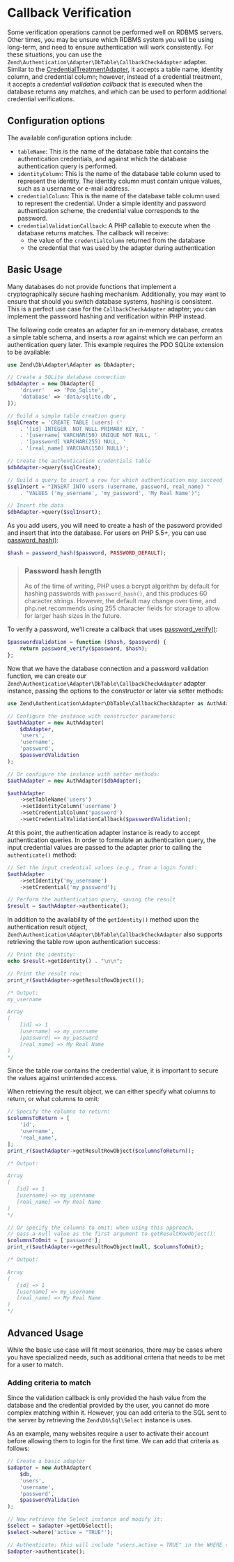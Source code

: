 # Callback Verification

Some verification operations cannot be performed well on RDBMS servers. Other
times, you may be unsure which RDBMS system you will be using long-term, and
need to ensure authentication will work consistently. For these situations, you
can use the `Zend\Authentication\Adapter\DbTable\CallbackCheckAdapter` adapter.
Similar to the [CredentialTreatmentAdapter](credential-treatment.md), it
accepts a table name, identity column, and credential column; however, instead
of a credential treatment, it accepts a *credential validation callback* that
is executed when the database returns any matches, and which can be used to
perform additional credential verifications.

## Configuration options

The available configuration options include:

- `tableName`: This is the name of the database table that contains the
  authentication credentials, and against which the database authentication
  query is performed.
- `identityColumn`: This is the name of the database table column used to
  represent the identity.  The identity column must contain unique values, such
  as a username or e-mail address.
- `credentialColumn`: This is the name of the database table column used to
  represent the credential. Under a simple identity and password authentication
  scheme, the credential value corresponds to the password.
- `credentialValidationCallback`: A PHP callable to execute when the database returns matches. The callback will receive:
  - the value of the `credentialColumn` returned from the database
  - the credential that was used by the adapter during authentication

## Basic Usage

Many databases do not provide functions that implement a cryptographically
secure hashing mechanism. Additionally, you may want to ensure that should you
switch database systems, hashing is consistent. This is a perfect use case for
the `CallbackCheckAdapter` adapter; you can implement the password hashing and
verification within PHP instead.

The following code creates an adapter for an in-memory database, creates a
simple table schema, and inserts a row against which we can perform an
authentication query later. This example requires the PDO SQLite extension to
be available:

```php
use Zend\Db\Adapter\Adapter as DbAdapter;

// Create a SQLite database connection
$dbAdapter = new DbAdapter([
    'driver'   => 'Pdo_Sqlite',
    'database' => 'data/sqlite.db',
]);

// Build a simple table creation query
$sqlCreate = 'CREATE TABLE [users] ('
    . '[id] INTEGER  NOT NULL PRIMARY KEY, '
    . '[username] VARCHAR(50) UNIQUE NOT NULL, '
    . '[password] VARCHAR(255) NULL, '
    . '[real_name] VARCHAR(150) NULL)';

// Create the authentication credentials table
$dbAdapter->query($sqlCreate);

// Build a query to insert a row for which authentication may succeed
$sqlInsert = "INSERT INTO users (username, password, real_name) "
    . "VALUES ('my_username', 'my_password', 'My Real Name')";

// Insert the data
$dbAdapter->query($sqlInsert);
```

As you add users, you will need to create a hash of the password provided and
insert that into the database. For users on PHP 5.5+, you can use
[password_hash()](http://php.net/password_hash):

```php
$hash = password_hash($password, PASSWORD_DEFAULT);
```

> ### Password hash length
>
> As of the time of writing, PHP uses a bcrypt algorithm by default for hashing
> passwords with `password_hash()`, and this produces 60 character strings. However,
> the default may change over time, and php.net recommends using 255 character
> fields for storage to allow for larger hash sizes in the future.

To verify a password, we'll create a callback that uses
[password_verify()](http://php.net/manual/en/function.password-verify.php):

```php
$passwordValidation = function ($hash, $password) {
    return password_verify($password, $hash);
};
```

Now that we have the database connection and a password validation function,
we can create our `Zend\Authentication\Adapter\DbTable\CallbackCheckAdapter` adapter
instance, passing the options to the constructor or later via setter methods:

```php
use Zend\Authentication\Adapter\DbTable\CallbackCheckAdapter as AuthAdapter;

// Configure the instance with constructor parameters:
$authAdapter = new AuthAdapter(
    $dbAdapter,
    'users',
    'username',
    'password',
    $passwordValidation
);

// Or configure the instance with setter methods:
$authAdapter = new AuthAdapter($dbAdapter);

$authAdapter
    ->setTableName('users')
    ->setIdentityColumn('username')
    ->setCredentialColumn('password')
    ->setCredentialValidationCallback($passwordValidation);
```

At this point, the authentication adapter instance is ready to accept
authentication queries. In order to formulate an authentication query, the
input credential values are passed to the adapter prior to calling the
`authenticate()` method:

```php
// Set the input credential values (e.g., from a login form):
$authAdapter
    ->setIdentity('my_username')
    ->setCredential('my_password');

// Perform the authentication query, saving the result
$result = $authAdapter->authenticate();
```

In addition to the availability of the `getIdentity()` method upon the
authentication result object, `Zend\Authentication\Adapter\DbTable\CallbackCheckAdapter`
also supports retrieving the table row upon authentication success:

```php
// Print the identity:
echo $result->getIdentity() . "\n\n";

// Print the result row:
print_r($authAdapter->getResultRowObject());

/* Output:
my_username

Array
(
    [id] => 1
    [username] => my_username
    [password] => my_password
    [real_name] => My Real Name
)
*/
```

Since the table row contains the credential value, it is important to secure
the values against unintended access.

When retrieving the result object, we can either specify what columns to
return, or what columns to omit:

```php
// Specify the columns to return:
$columnsToReturn = [
    'id',
    'username',
    'real_name',
];
print_r($authAdapter->getResultRowObject($columnsToReturn));

/* Output:

Array
(
   [id] => 1
   [username] => my_username
   [real_name] => My Real Name
)
*/

// Or specify the columns to omit; when using this approach,
// pass a null value as the first argument to getResultRowObject():
$columnsToOmit = ['password'];
print_r($authAdapter->getResultRowObject(null, $columnsToOmit);

/* Output:

Array
(
   [id] => 1
   [username] => my_username
   [real_name] => My Real Name
)
*/
```

## Advanced Usage

While the basic use case will fit most scenarios, there may be cases where you have
specialized needs, such as additional criteria that needs to be met for a user to
match.

### Adding criteria to match

Since the validation callback is only provided the hash value from the database
and the credential provided by the user, you cannot do more complex matching
within it. However, you can add criteria to the SQL sent to the server by
retrieving the `Zend\Db\Sql\Select` instance is uses.

As an example, many websites require a user to activate their account before
allowing them to login for the first time. We can add that criteria as follows:

```php
// Create a basic adapter
$adapter = new AuthAdapter(
    $db,
    'users',
    'username',
    'password',
    $passwordValidation
);

// Now retrieve the Select instance and modify it:
$select = $adapter->getDbSelect();
$select->where('active = "TRUE"');

// Authenticate; this will include "users.active = TRUE" in the WHERE clause:
$adapter->authenticate();
```
